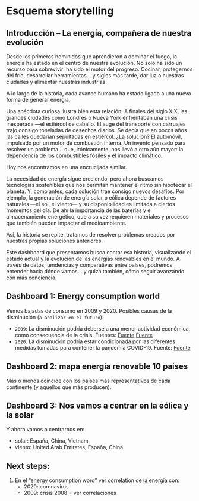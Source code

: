 # Esquema storytelling

## Introducción – La energía, compañera de nuestra evolución

Desde los primeros homínidos que aprendieron a dominar el fuego, la energía ha estado en el centro de nuestra evolución. No solo ha sido un recurso para sobrevivir: ha sido el motor del progreso. Cocinar, protegernos del frío, desarrollar herramientas… y siglos más tarde, dar luz a nuestras ciudades y alimentar nuestras industrias.

A lo largo de la historia, cada avance humano ha estado ligado a una nueva forma de generar energía.

Una anécdota curiosa ilustra bien esta relación:
A finales del siglo XIX, las grandes ciudades como Londres o Nueva York enfrentaban una crisis inesperada —el estiércol de caballo. El auge del transporte con carruajes trajo consigo toneladas de desechos diarios. Se decía que en pocos años las calles quedarían sepultadas en estiércol. ¿La solución? El automóvil, impulsado por un motor de combustión interna. Un invento pensado para resolver un problema… que, irónicamente, nos llevó a otro aún mayor: la dependencia de los combustibles fósiles y el impacto climático.

Hoy nos encontramos en una encrucijada similar.

La necesidad de energía sigue creciendo, pero ahora buscamos tecnologías sostenibles que nos permitan mantener el ritmo sin hipotecar el planeta. Y, como antes, cada solución trae consigo nuevos desafíos.
Por ejemplo, la generación de energía solar o eólica depende de factores naturales —el sol, el viento— y su disponibilidad es limitada a ciertos momentos del día. De ahí la importancia de las baterías y el almacenamiento energético, que a su vez requieren materiales y procesos que también pueden impactar el medioambiente.

Así, la historia se repite: tratamos de resolver problemas creados por nuestras propias soluciones anteriores.

Este dashboard que presentamos busca contar esa historia, visualizando el estado actual y la evolución de las energías renovables en el mundo. A través de datos, tendencias y comparativas entre países, podremos entender hacia dónde vamos… y quizá también, cómo seguir avanzando con más conciencia.


## Dashboard 1: Energy consumption world
Vemos bajadas de consumo en 2009 y 2020. Posibles causas de la disminución (`a analizar en el futuro`):
- `2009`:  La disminución podría deberse a una menor actividad económica, como consecuencia de la crisis. Fuentes:
[Fuente](https://elpais.com/economia/2009/12/30/actualidad/1262161977_850215.html#:~:text=El%20consumo%20de%20energ%C3%ADa%20el%C3%A9ctrica,publicado%20por%20la%20patronal%20Unesa.)
[Fuente](https://www.miteco.gob.es/content/dam/miteco/es/energia/files-1/balances/Balances/LibrosEnergia/Energia_2009.pdf)
- `2020`: La disminución podría estar condicionada por las diferentes medidas tomadas para contener la pandemia COVID-19. Fuente:
[Fuente](https://www.ree.es/sites/default/files/publication/2022/05/downloadable/inf_sis_elec_ree_2020_0.pdf)


## Dashboard 2: mapa energía renovable 10 países
Más o menos coincide con los países más representativos de cada continente (y aquellos que más producen).


## Dashboard 3: Nos vamos a centrar en la eólica y la solar
Y ahora vamos a centrarnos en:
- solar: España,  China, Vietnam
- viento: United Arab Emirates, España,  China


## Next steps:
1. En el “energy consumption word” ver correlation de la energía con:
    - 2020: coronavirus
    - 2009: crisis 2008 = ver correlaciones
